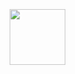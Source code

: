 <div id="header" align="center">
  <img src="https://media1.giphy.com/media/v1.Y2lkPTc5MGI3NjExNWowMDljemMwZjV2dmFkcGhxZ2h4b24xNHRiZ2FpOWtxbXcwMnZkNyZlcD12MV9pbnRlcm5hbF9naWZfYnlfaWQmY3Q9Zw/Ws6T5PN7wHv3cY8xy8/giphy.webp" width="100"/>
</div>
